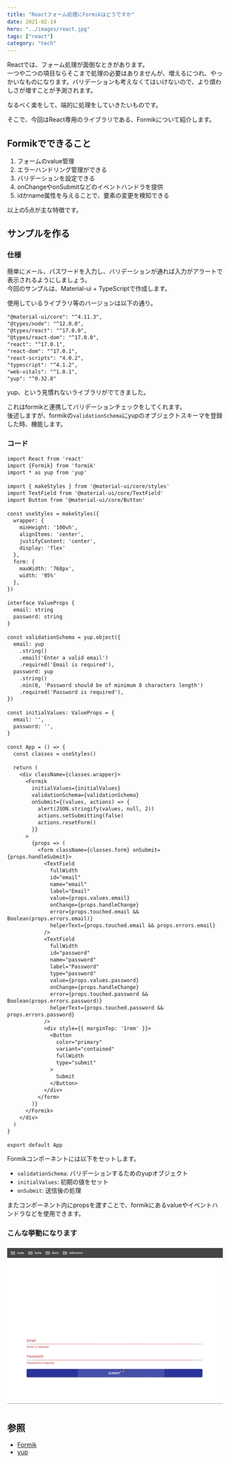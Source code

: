 ```yaml
---
title: "Reactフォーム処理にFormikはどうですか"
date: 2021-02-14
hero: "../images/react.jpg"
tags: ["react"]
category: "tech"
---
```


Reactでは、フォーム処理が面倒なときがあります。  
一つや二つの項目ならそこまで処理の必要はありませんが、増えるにつれ、やっかいなものになります。バリデーションも考えなくてはいけないので、より煩わしさが増すことが予測されます。

なるべく楽をして、端的に処理をしていきたいものです。

そこで、今回はReact専用のライブラリである、Formikについて紹介します。

## Formikでできること
1. フォームのvalue管理
2. エラーハンドリング管理ができる
3. バリデーションを設定できる
4. onChangeやonSubmitなどのイベントハンドラを提供
5. idかname属性を与えることで、要素の変更を検知できる

以上の5点が主な特徴です。

## サンプルを作る
### 仕様
簡単にメール、パスワードを入力し、バリデーションが通れば入力がアラートで表示されるようにしましょう。  
今回のサンプルは、Material-ui + TypeScriptで作成します。

使用しているライブラリ等のバージョンは以下の通り。
```shell
"@material-ui/core": "^4.11.3",
"@types/node": "^12.0.0",
"@types/react": "^17.0.0",
"@types/react-dom": "^17.0.0",
"react": "^17.0.1",
"react-dom": "^17.0.1",
"react-scripts": "4.0.2",
"typescript": "^4.1.2",
"web-vitals": "^1.0.1",
"yup": "^0.32.8"
```

yup、という見慣れないライブラリがでてきました。

これはformikと連携してバリデーションチェックをしてくれます。  
後述しますが、formikの`validationSchema`にyupのオブジェクトスキーマを登録した時、機能します。

### コード
```tsx:title=App.tsx
import React from 'react'
import {Formik} from 'formik'
import * as yup from 'yup'

import { makeStyles } from '@material-ui/core/styles'
import TextField from '@material-ui/core/TextField'
import Button from '@material-ui/core/Button'

const useStyles = makeStyles({
  wrapper: {
    minHeight: '100vh',
    alignItems: 'center',
    justifyContent: 'center',
    display: 'flex'
  },
  form: {
    maxWidth: '768px',
    width: '95%'
  },
})

interface ValueProps {
  email: string
  password: string
}

const validationSchema = yup.object({
  email: yup
    .string()
    .email('Enter a valid email')
    .required('Email is required'),
  password: yup
    .string()
    .min(8, 'Password should be of minimum 8 characters length')
    .required('Password is required'),
})

const initialValues: ValueProps = {
  email: '',
  password: '',
}

const App = () => {
  const classes = useStyles()

  return (
    <div className={classes.wrapper}>
      <Formik
        initialValues={initialValues}
        validationSchema={validationSchema}
        onSubmit={(values, actions) => {
          alert(JSON.stringify(values, null, 2))
          actions.setSubmitting(false)
          actions.resetForm()
        }}
      >
        {props => (
          <form className={classes.form} onSubmit={props.handleSubmit}>
            <TextField
              fullWidth
              id="email"
              name="email"
              label="Email"
              value={props.values.email}
              onChange={props.handleChange}
              error={props.touched.email && Boolean(props.errors.email)}
              helperText={props.touched.email && props.errors.email}
            />
            <TextField
              fullWidth
              id="password"
              name="password"
              label="Password"
              type="password"
              value={props.values.password}
              onChange={props.handleChange}
              error={props.touched.password && Boolean(props.errors.password)}
              helperText={props.touched.password && props.errors.password}
            />
            <div style={{ marginTop: '1rem' }}>
              <Button
                color="primary"
                variant="contained"
                fullWidth
                type="submit"
              >
                Submit
              </Button>
            </div>
          </form>
        )}
      </Formik>
    </div>
  )
}

export default App
```

Formikコンポーネントには以下をセットします。
- `validationSchema`: バリデーションするためのyupオブジェクト
- `initialValues`: 初期の値をセット
- `onSubmit`: 送信後の処理

またコンポーネント内にpropsを渡すことで、formikにあるvalueやイベントハンドラなどを使用できます。

### こんな挙動になります
![](formik-demo.gif)

## 参照
- [Formik](https://formik.org/docs/)
- [yup](https://github.com/jquense/yup)

